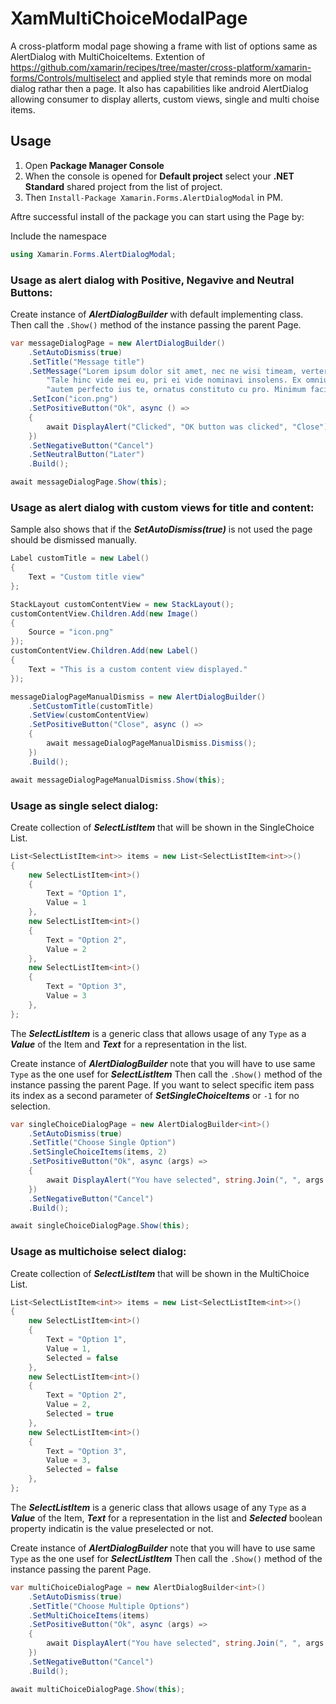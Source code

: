 # XamMultiChoiceModalPage
A cross-platform modal page showing a frame with list of options same as AlertDialog with MultiChoiceItems.
Extention of https://github.com/xamarin/recipes/tree/master/cross-platform/xamarin-forms/Controls/multiselect and applied style that reminds more on modal dialog rathar then a page.
It also has capabilities like android AlertDialog allowing consumer to display allerts, custom views, single and multi choise items.

## Usage
1. Open **Package Manager Console**
2. When the console is opened for **Default project** select your **.NET Standard** shared project from the list of project.
3. Then ```Install-Package Xamarin.Forms.AlertDialogModal``` in PM.

Aftre successful install of the package you can start using the Page by:

Include the namespace 
```csharp 
using Xamarin.Forms.AlertDialogModal;
```
### Usage as alert dialog with Positive, Negavive and Neutral Buttons:
Create instance of ***AlertDialogBuilder*** with default implementing class.
Then call the ```.Show()``` method of the instance passing the parent Page.
```csharp
var messageDialogPage = new AlertDialogBuilder()
    .SetAutoDismiss(true)
    .SetTitle("Message title")
    .SetMessage("Lorem ipsum dolor sit amet, nec ne wisi timeam, verterem eleifend cu duo, an perfecto instructior eos. " +
        "Tale hinc vide mei eu, pri ei vide nominavi insolens. Ex omnium delenit eam, eu nisl persequeris nec. At impedit imperdiet mel, " +
        "autem perfecto ius te, ornatus constituto cu pro. Minimum facilisis honestatis nec id, duis posse eripuit vel no.")
    .SetIcon("icon.png")
    .SetPositiveButton("Ok", async () =>
    {
        await DisplayAlert("Clicked", "OK button was clicked", "Close");
    })
    .SetNegativeButton("Cancel")
    .SetNeutralButton("Later")
    .Build();

await messageDialogPage.Show(this);
```
### Usage as alert dialog with custom views for title and content:
Sample also shows that if the ***SetAutoDismiss(true)*** is not used the page should be dismissed manually.
```csharp
Label customTitle = new Label()
{
    Text = "Custom title view"
};

StackLayout customContentView = new StackLayout();
customContentView.Children.Add(new Image()
{
    Source = "icon.png"
});
customContentView.Children.Add(new Label()
{
    Text = "This is a custom content view displayed."
});

messageDialogPageManualDismiss = new AlertDialogBuilder()
    .SetCustomTitle(customTitle)
    .SetView(customContentView)
    .SetPositiveButton("Close", async () =>
    {
        await messageDialogPageManualDismiss.Dismiss();
    })
    .Build();

await messageDialogPageManualDismiss.Show(this);
```

### Usage as single select dialog:
Create collection of ***SelectListItem*** that will be shown in the SingleChoice List.
```csharp
List<SelectListItem<int>> items = new List<SelectListItem<int>>()
{
    new SelectListItem<int>()
    {
        Text = "Option 1",
        Value = 1
    },
    new SelectListItem<int>()
    {
        Text = "Option 2",
        Value = 2
    },
    new SelectListItem<int>()
    {
        Text = "Option 3",
        Value = 3
    },
};
```
The ***SelectListItem*** is a generic class that allows usage of any ```Type``` as a ***Value*** of the Item and ***Text*** for a representation in the list.

Create instance of ***AlertDialogBuilder*** note that you will have to use same ```Type``` as the one usef for ***SelectListItem***
Then call the ```.Show()``` method of the instance passing the parent Page.
If you want to select specific item pass its index as a second parameter of ***SetSingleChoiceItems*** or ```-1``` for no selection.
```csharp
var singleChoiceDialogPage = new AlertDialogBuilder<int>()
    .SetAutoDismiss(true)
    .SetTitle("Choose Single Option")
    .SetSingleChoiceItems(items, 2)
    .SetPositiveButton("Ok", async (args) =>
    {
        await DisplayAlert("You have selected", string.Join(", ", args.SelectedValues), "OK");
    })
    .SetNegativeButton("Cancel")
    .Build();

await singleChoiceDialogPage.Show(this);
```

### Usage as multichoise select dialog:
Create collection of ***SelectListItem*** that will be shown in the MultiChoice List.
```csharp
List<SelectListItem<int>> items = new List<SelectListItem<int>>()
{
    new SelectListItem<int>()
    {
        Text = "Option 1",
        Value = 1,
        Selected = false
    },
    new SelectListItem<int>()
    {
        Text = "Option 2",
        Value = 2,
        Selected = true
    },
    new SelectListItem<int>()
    {
        Text = "Option 3",
        Value = 3,
        Selected = false
    },
};
```
The ***SelectListItem*** is a generic class that allows usage of any ```Type``` as a ***Value*** of the Item, ***Text*** for a representation in the list and ***Selected*** boolean property indicatin is the value preselected or not.

Create instance of ***AlertDialogBuilder*** note that you will have to use same ```Type``` as the one usef for ***SelectListItem***
Then call the ```.Show()``` method of the instance passing the parent Page.
```csharp
var multiChoiceDialogPage = new AlertDialogBuilder<int>()
    .SetAutoDismiss(true)
    .SetTitle("Choose Multiple Options")
    .SetMultiChoiceItems(items)
    .SetPositiveButton("Ok", async (args) =>
    {
        await DisplayAlert("You have selected", string.Join(", ", args.SelectedValues), "OK");
    })
    .SetNegativeButton("Cancel")
    .Build();

await multiChoiceDialogPage.Show(this);
```
